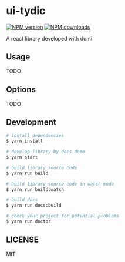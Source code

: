 # ui-tydic

[![NPM version](https://img.shields.io/npm/v/ui-tydic.svg?style=flat)](https://npmjs.org/package/ui-tydic)
[![NPM downloads](http://img.shields.io/npm/dm/ui-tydic.svg?style=flat)](https://npmjs.org/package/ui-tydic)

A react library developed with dumi

## Usage

TODO

## Options

TODO

## Development

```bash
# install dependencies
$ yarn install

# develop library by docs demo
$ yarn start

# build library source code
$ yarn run build

# build library source code in watch mode
$ yarn run build:watch

# build docs
$ yarn run docs:build

# check your project for potential problems
$ yarn run doctor
```

## LICENSE

MIT
